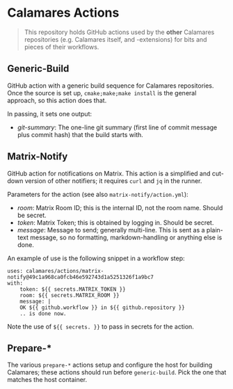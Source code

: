 <!--
    SPDX-License-Identifier: BSD-2-Clause
    SPDX-FileCopyrightText: 2021 Adriaan de Groot <groot@kde.org>
-->

# Calamares Actions

> This repository holds GitHub actions used by the **other** Calamares
> repositories (e.g. Calamares itself, and -extensions) for bits
> and pieces of their workflows.


## Generic-Build

GitHub action with a generic build sequence for Calamares repositories.
Once the source is set up, `cmake;make;make install` is the general
approach, so this action does that.

In passing, it sets one output:

- *git-summary*:
  The one-line git summary (first line of commit message plus commit hash)
  that the build starts with.

  
## Matrix-Notify

GitHub action for notifications on Matrix. This action is
a simplified and cut-down version of other notifiers;
it requires `curl` and `jq` in the runner.

Parameters for the action (see also `matrix-notify/action.yml`):

- *room*:
    Matrix Room ID; this is the internal ID, not the room name. Should be secret.
- *token*:
    Matrix Token; this is obtained by logging in. Should be secret.
- *message*:
    Message to send; generally multi-line. This is sent as a plain-text message,
    so no formatting, markdown-handling or anything else is done.
    
An example of use is the following snippet in a workflow step:

```
uses: calamares/actions/matrix-notify@49c1a968ca0fcb46e592743d1a5251326f1a9bc7
with:
    token: ${{ secrets.MATRIX_TOKEN }}
    room: ${{ secrets.MATRIX_ROOM }}
    message: |
    OK ${{ github.workflow }} in ${{ github.repository }}
    .. is done now.
```

Note the use of `${{ secrets. }}` to pass in secrets for the action.


## Prepare-*

The various `prepare-*` actions setup and configure the host for
building Calamares; these actions should run before `generic-build`.
Pick the one that matches the host container.
